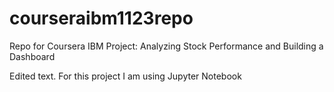 # courseraibm1123repo
Repo for Coursera IBM Project: Analyzing Stock Performance and Building a Dashboard 

Edited text. For this project I am using Jupyter Notebook  
